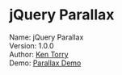 jQuery Parallax
===============


Name: jQuery Parallax  
Version: 1.0.0  
Author: [Ken Torry](http://www.kentorry.afrodesiamedia.com/)  
Demo: [Parallax Demo](http://www.kentorry.afrodesiamedia.com/parallax/)  
